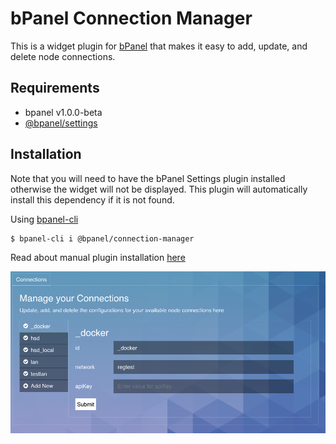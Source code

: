 # bPanel Connection Manager

This is a widget plugin for [bPanel](https://bpanel.org) that makes it
easy to add, update, and delete node connections.

## Requirements
- bpanel v1.0.0-beta
- [@bpanel/settings](https://github.com/bpanel-org/settings)

## Installation
Note that you will need to have the bPanel Settings plugin installed
otherwise the widget will not be displayed. This plugin will automatically
install this dependency if it is not found.

Using [bpanel-cli](https://github.com/bpanel-org/bpanel-cli)

```bash
$ bpanel-cli i @bpanel/connection-manager
```

Read about manual plugin installation [here](https://bpanel.org/docs/install-plugins.html#how-it-works)

![screenshot](https://raw.githubusercontent.com/bpanel-org/connection-manager/master/screenshot.png "connection manager settings widget")